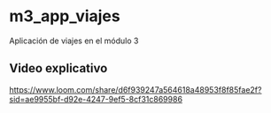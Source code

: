 # m3_app_viajes

Aplicación de viajes en el módulo 3

## Video explicativo

https://www.loom.com/share/d6f939247a564618a48953f8f85fae2f?sid=ae9955bf-d92e-4247-9ef5-8cf31c869986
